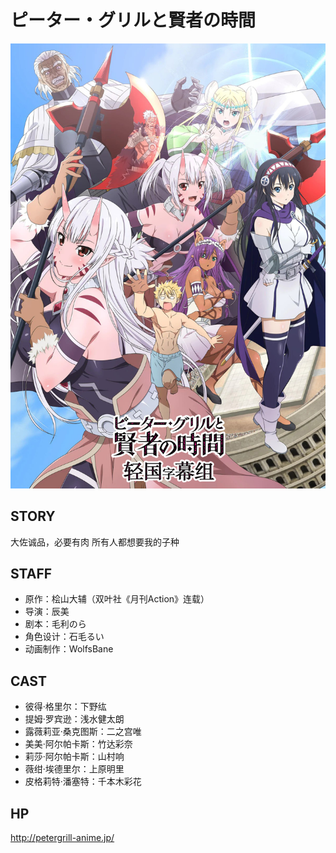 # ピーター・グリルと賢者の時間 

![poster](poster.jpg)

## STORY

大佐诚品，必要有肉
所有人都想要我的子种

## STAFF

- 原作：桧山大辅（双叶社《月刊Action》连载）
- 导演：辰美
- 剧本：毛利のら
- 角色设计：石毛るい
- 动画制作：WolfsBane

## CAST

- 彼得·格里尔：下野纮
- 提姆·罗宾逊：浅水健太朗
- 露薇莉亚·桑克图斯：二之宫唯
- 美美·阿尔帕卡斯：竹达彩奈
- 莉莎·阿尔帕卡斯：山村响
- 薇绀·埃德里尔：上原明里
- 皮格莉特·潘塞特：千本木彩花

## HP

http://petergrill-anime.jp/
